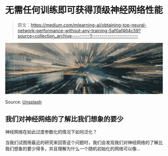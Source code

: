 # 无需任何训练即可获得顶级神经网络性能

> 原文：<https://medium.com/mlearning-ai/obtaining-top-neural-network-performance-without-any-training-5af0af464c59?source=collection_archive---------1----------------------->

![](img/a76096238d0a045ede4aaf9e869332a3.png)

Source: [Unsplash](https://unsplash.com/photos/eH_ftJYhaTY)

## 我们对神经网络的了解比我们想象的要少

神经网络在如此过度参数化的情况下如何泛化？

当我们试图用最近的研究来回答这个问题时，我们会发现我们对神经网络的了解比我们想象的要少得多，并且理解为什么一个随机初始化的网络可以像…